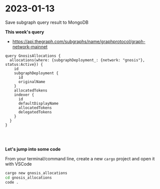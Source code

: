 # 2023-01-13
Save subgraph query result to MongoDB

**This week's query**
* https://api.thegraph.com/subgraphs/name/graphprotocol/graph-network-mainnet

``` gql
query GnosisAllocations {
  allocations(where: {subgraphDeployment_: {network: "gnosis"}, status:Active}) {
    id
    subgraphDeployment {
      id
      originalName
    }
    allocatedTokens
    indexer {
      id
      defaultDisplayName
      allocatedTokens
      delegatedTokens
    }
  }
}
```

<br>
<br>

**Let's jump into some code**

From your terminal/command line, create a new `cargo` project and open it with VSCode

``` bash
cargo new gnosis_allocations
cd gnosis_allocations
code .
```
<br>
